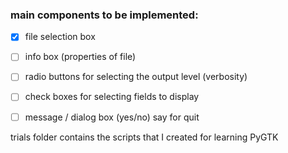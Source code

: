 ### main components to be implemented:
- [x] file selection box
- [ ] info box (properties of file)
- [ ] radio buttons for selecting the output level (verbosity)
- [ ] check boxes for selecting fields to display
- [ ] message / dialog box (yes/no) say for quit


trials folder contains the scripts that I created for learning PyGTK
